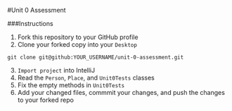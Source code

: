 #Unit 0 Assessment

###Instructions

1. Fork this repository to your GitHub profile
2. Clone your forked copy into your `Desktop`

  ```
  git clone git@github:YOUR_USERNAME/unit-0-assessment.git
  ```
3. `Import project` into IntelliJ
4. Read the `Person`, `Place`, and `Unit0Tests` classes
4. Fix the empty methods in `Unit0Tests`
5. Add your changed files, commmit your changes, and push the changes to your forked repo